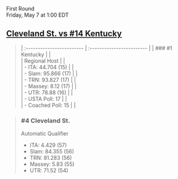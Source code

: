 First Round  
Friday, May 7 at 1:00 EDT
## [Cleveland St. vs #14 Kentucky](https://www.ncaa.com/game/5833389) 

> | :------------------------ | :------------------------ |
> | ### #1 Kentucky           | |  
> | Regional Host             | |  
> | - ITA: 44.704 (15)        | |  
> | - Slam: 95.866 (17)       | |  
> | - TRN: 93.827 (17)        | |  
> | - Massey: 8.12 (17)       | |  
> | - UTR: 78.88 (16)         | |  
> | - USTA Poll: 17           | |  
> | - Coached Poll: 15        | |  

> ### #4 Cleveland St.  
> Automatic Qualifier  
> - ITA: 4.429 (57)  
> - Slam: 84.355 (56)  
> - TRN: 81.283 (56)  
> - Massey: 5.83 (55)  
> - UTR: 71.52 (54)  
